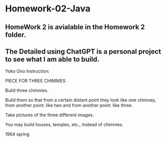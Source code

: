 # Homework-02-Java


## HomeWork 2 is avialable in the Homework 2 folder.

## The Detailed using ChatGPT is a personal project to see what I am able to build.

Yoko Ono Instruction:

PIECE FOR THREE CHIMNIES


Build three chimnies.

Build them so that from a certain distant point they look like one chimney, from another point:
like two and from another point: like three.

Take pictures of the three different images.

You may build houses, temples, etc., instead of chimnies.


1964 spring


